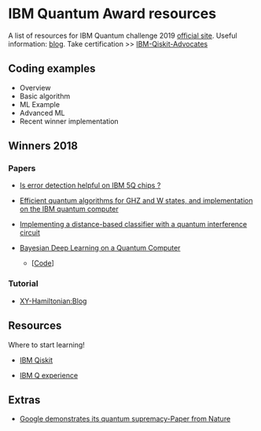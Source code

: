 # IBM Quantum Award resources
A list of resources for IBM Quantum challenge 2019 [official site](https://ibmqawards.com). Useful information: [blog](https://www.ibm.com/blogs/research/2019/09/building-quantum-skills/). Take certification >> [IBM-Qiskit-Advocates](https://community.qiskit.org/advocates/)

## Coding examples

- Overview
- Basic algorithm
- ML Example
- Advanced ML
- Recent winner implementation

## Winners 2018

### Papers

- [Is error detection helpful on IBM 5Q chips ?](https://arxiv.org/abs/1705.08957)

- [Efficient quantum algorithms for GHZ and W states, and implementation on the IBM quantum computer](https://arxiv.org/abs/1807.05572)

- [Implementing a distance-based classifier with a quantum interference circuit](https://arxiv.org/abs/1703.10793)

- [Bayesian Deep Learning on a Quantum Computer](https://arxiv.org/pdf/1806.11463.pdf)

  - [[Code](https://gitlab.com/apozas/bayesian-dl-quantum/)]

### Tutorial

- [XY-Hamiltonian:Blog](https://medium.com/qiskit/how-i-became-a-quantum-computation-scientist-dbf4ccd538c9)

## Resources

Where to start learning!

- [IBM Qiskit](https://qiskit.org)

- [IBM Q experience](https://quantum-computing.ibm.com)

## Extras

- [Google demonstrates its quantum supremacy-Paper from Nature](https://www.nature.com/articles/s41586-019-1666-5?fbclid=IwAR382bUHaSOgZpZDw7HMSAESLXQ_skyNW7Qza3UPivcUu_SmnW-XyUk9ez8)
